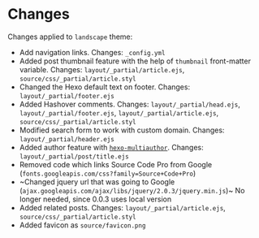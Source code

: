 # Changes

Changes applied to `landscape` theme:

- Add navigation links. Changes: `_config.yml`
- Added post thumbnail feature with the help of `thumbnail` front-matter variable. Changes: `layout/_partial/article.ejs`, `source/css/_partial/article.styl`
- Changed the Hexo default text on footer. Changes: `layout/_partial/footer.ejs`
- Added Hashover comments. Changes: `layout/_partial/head.ejs`, `layout/_partial/footer.ejs`, `layout/_partial/article.ejs`, `source/css/_partial/article.styl`
- Modified search form to work with custom domain. Changes: `layout/_partial/header.ejs`
- Added author feature with [`hexo-multiauthor`](https://github.com/bob983/hexo-multiauthor). Changes: `layout/_partial/post/title.ejs`
- Removed code which links Source Code Pro from Google (`fonts.googleapis.com/css?family=Source+Code+Pro`)
- ~Changed jquery url that was going to Google (`ajax.googleapis.com/ajax/libs/jquery/2.0.3/jquery.min.js`)~ No longer needed, since 0.0.3 uses local version
- Added related posts. Changes: `layout/_partial/article.ejs`, `source/css/_partial/article.styl`
- Added favicon as `source/favicon.png`
